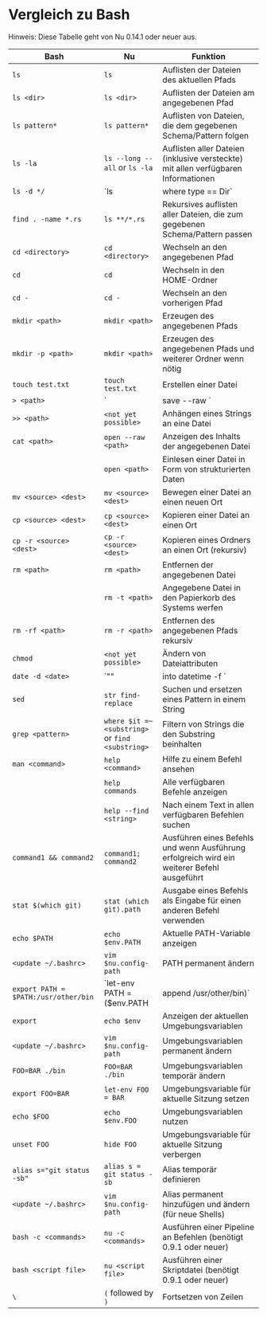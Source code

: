 # Vergleich zu Bash

Hinweis: Diese Tabelle geht von Nu 0.14.1 oder neuer aus.

| Bash                                 | Nu                                                    | Funktion                                                                                                   |
| ------------------------------------ | ----------------------------------------------------- | ------------------------------------------------------------------------------------------------------ |
| `ls`                                 | `ls`                                                  | Auflisten der Dateien des aktuellen Pfads                                                               |
| `ls <dir>`                           | `ls <dir>`                                            | Auflisten der Dateien am angegebenen Pfad                                                                 |
| `ls pattern*`                        | `ls pattern*`                                         | Auflisten von Dateien, die dem gegebenen Schema/Pattern folgen                                                                 |
| `ls -la`                             | `ls --long --all` or `ls -la`                         | Auflisten aller Dateien (inklusive versteckte) mit allen verfügbaren Informationen                                      |
| `ls -d */`                           | `ls | where type == Dir`                             | Auflisten von Ordnern                                                                                       |
| `find . -name *.rs`                  | `ls **/*.rs`                                          | Rekursives auflisten aller Dateien, die zum gegebenen Schema/Pattern passen                                                  |
| `cd <directory>`                     | `cd <directory>`                                      | Wechseln an den angegebenen Pfad                                                                          |
| `cd`                                 | `cd`                                                  | Wechseln in den HOME-Ordner                                                                           |
| `cd -`                               | `cd -`                                                | Wechseln an den vorherigen Pfad                                                                       |
| `mkdir <path>`                       | `mkdir <path>`                                        | Erzeugen des angegebenen Pfads                                                                                |
| `mkdir -p <path>`                    | `mkdir <path>`                                        | Erzeugen des angegebenen Pfads und weiterer Ordner wenn nötig                                                  |
| `touch test.txt`                     | `touch test.txt`                                      | Erstellen einer Datei                                                                                         |
| `> <path>`                           | `| save --raw <path>`                                | Speichern eines String in eine Datei                                                                                |
| `>> <path>`                          | `<not yet possible>`                                  | Anhängen eines Strings an eine Datei                                                                               |
| `cat <path>`                         | `open --raw <path>`                                   | Anzeigen des Inhalts der angegebenen Datei                                                               |
|                                      | `open <path>`                                         | Einlesen einer Datei in Form von strukturierten Daten                                                                         |
| `mv <source> <dest>`                 | `mv <source> <dest>`                                  | Bewegen einer Datei an einen neuen Ort                                                                              |
| `cp <source> <dest>`                 | `cp <source> <dest>`                                  | Kopieren einer Datei an einen Ort                                                                           |
| `cp -r <source> <dest>`              | `cp -r <source> <dest>`                               | Kopieren eines Ordners an einen Ort (rekursiv)                                                        |
| `rm <path>`                          | `rm <path>`                                           | Entfernen der angegebenen Datei                                                                              |
|                                      | `rm -t <path>`                                        | Angegebene Datei in den Papierkorb des Systems werfen                                                              |
| `rm -rf <path>`                      | `rm -r <path>`                                        | Entfernen des angegebenen Pfads rekursiv                                                                    |
| `chmod`                              | `<not yet possible>`                                  | Ändern von Dateiattributen                                                                            |
| `date -d <date>`                     | `"<date>" | into datetime -f <format>`               | Datum ausgeben ([Dokumentation des Formats](https://docs.rs/chrono/0.4.15/chrono/format/strftime/index.html)) |
| `sed`                                | `str find-replace`                                    | Suchen und ersetzen eines Pattern in einem String                                                                |
| `grep <pattern>`                     | `where $it =~ <substring>` or `find <substring>`      | Filtern von Strings die den Substring beinhalten                                                            |
| `man <command>`                      | `help <command>`                                      | Hilfe zu einem Befehl ansehen                                                                     |
|                                      | `help commands`                                       | Alle verfügbaren Befehle anzeigen                                                                           |
|                                      | `help --find <string>`                                | Nach einem Text in allen verfügbaren Befehlen suchen                                                           |
| `command1 && command2`               | `command1; command2`                                  | Ausführen eines Befehls und wenn Ausführung erfolgreich wird ein weiterer Befehl ausgeführt                                                     |
| `stat $(which git)`                  | `stat (which git).path`                               | Ausgabe eines Befehls als Eingabe für einen anderen Befehl verwenden                                                   |
| `echo $PATH`                         | `echo $env.PATH`                                      | Aktuelle PATH-Variable anzeigen                                                                               |
| `<update ~/.bashrc>`                 | `vim $nu.config-path`                                 | PATH permanent ändern                                                                               |
| `export PATH = $PATH:/usr/other/bin` | `let-env PATH = ($env.PATH | append /usr/other/bin)` | PATH temporär ändern                                                                              |
| `export`                             | `echo $env`                                           | Anzeigen der aktuellen Umgebungsvariablen                                                                |
| `<update ~/.bashrc>`                 | `vim $nu.config-path`                                 | Umgebungsvariablen permanent ändern                                                 |
| `FOO=BAR ./bin`                      | `FOO=BAR ./bin`                                       | Umgebungsvariablen temporär ändern                                                              |
| `export FOO=BAR`                     | `let-env FOO = BAR`                                   | Umgebungsvariable für aktuelle Sitzung setzen                                                     |
| `echo $FOO`                          | `echo $env.FOO`                                       | Umgebungsvariablen nutzen                                                                           |
| `unset FOO`                          | `hide FOO`                                            | Umgebungsvariable für aktuelle Sitzung verbergen                                                        |
| `alias s="git status -sb"`           | `alias s = git status -sb`                            | Alias temporär definieren                                                                           |
| `<update ~/.bashrc>`                 | `vim $nu.config-path`                                 | Alias permanent hinzufügen und ändern (für neue Shells)                                                        |
| `bash -c <commands>`                 | `nu -c <commands>`                                    | Ausführen einer Pipeline an Befehlen (benötigt 0.9.1 oder neuer)                                                   |
| `bash <script file>`                 | `nu <script file>`                                    | Ausführen einer Skriptdatei (benötigt 0.9.1 oder neuer)                                                            |
| `\`                                  | `(` followed by `)`                                   | Fortsetzen von Zeilen                                                                |
